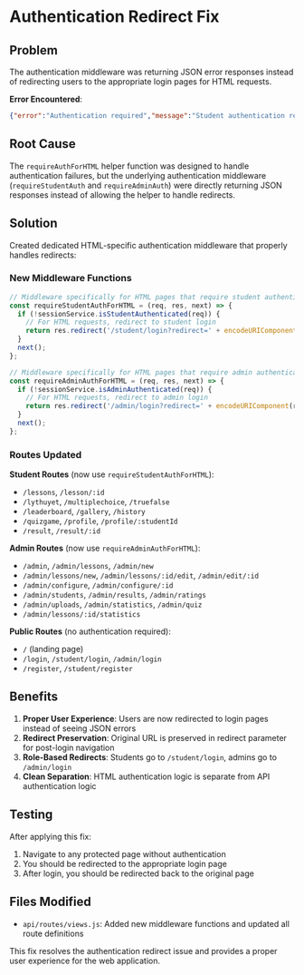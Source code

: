 # Authentication Redirect Fix

## Problem
The authentication middleware was returning JSON error responses instead of redirecting users to the appropriate login pages for HTML requests.

**Error Encountered**:
```json
{"error":"Authentication required","message":"Student authentication required"}
```

## Root Cause
The `requireAuthForHTML` helper function was designed to handle authentication failures, but the underlying authentication middleware (`requireStudentAuth` and `requireAdminAuth`) were directly returning JSON responses instead of allowing the helper to handle redirects.

## Solution
Created dedicated HTML-specific authentication middleware that properly handles redirects:

### New Middleware Functions

```javascript
// Middleware specifically for HTML pages that require student authentication
const requireStudentAuthForHTML = (req, res, next) => {
  if (!sessionService.isStudentAuthenticated(req)) {
    // For HTML requests, redirect to student login
    return res.redirect('/student/login?redirect=' + encodeURIComponent(req.originalUrl));
  }
  next();
};

// Middleware specifically for HTML pages that require admin authentication  
const requireAdminAuthForHTML = (req, res, next) => {
  if (!sessionService.isAdminAuthenticated(req)) {
    // For HTML requests, redirect to admin login
    return res.redirect('/admin/login?redirect=' + encodeURIComponent(req.originalUrl));
  }
  next();
};
```

### Routes Updated

**Student Routes** (now use `requireStudentAuthForHTML`):
- `/lessons`, `/lesson/:id`
- `/lythuyet`, `/multiplechoice`, `/truefalse`
- `/leaderboard`, `/gallery`, `/history`
- `/quizgame`, `/profile`, `/profile/:studentId`
- `/result`, `/result/:id`

**Admin Routes** (now use `requireAdminAuthForHTML`):
- `/admin`, `/admin/lessons`, `/admin/new`
- `/admin/lessons/new`, `/admin/lessons/:id/edit`, `/admin/edit/:id`
- `/admin/configure`, `/admin/configure/:id`
- `/admin/students`, `/admin/results`, `/admin/ratings`
- `/admin/uploads`, `/admin/statistics`, `/admin/quiz`
- `/admin/lessons/:id/statistics`

**Public Routes** (no authentication required):
- `/` (landing page)
- `/login`, `/student/login`, `/admin/login`
- `/register`, `/student/register`

## Benefits

1. **Proper User Experience**: Users are now redirected to login pages instead of seeing JSON errors
2. **Redirect Preservation**: Original URL is preserved in redirect parameter for post-login navigation
3. **Role-Based Redirects**: Students go to `/student/login`, admins go to `/admin/login`
4. **Clean Separation**: HTML authentication logic is separate from API authentication logic

## Testing

After applying this fix:
1. Navigate to any protected page without authentication
2. You should be redirected to the appropriate login page
3. After login, you should be redirected back to the original page

## Files Modified

- `api/routes/views.js`: Added new middleware functions and updated all route definitions

This fix resolves the authentication redirect issue and provides a proper user experience for the web application.
